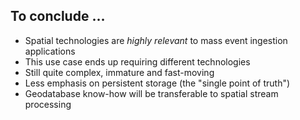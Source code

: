 ## To conclude … 

* Spatial technologies are *highly relevant* to mass event ingestion applications
* This use case ends up requiring different technologies
 * Still quite complex, immature and fast-moving 
* Less emphasis on persistent storage (the "single point of truth")
* Geodatabase know-how will be transferable to spatial stream processing


